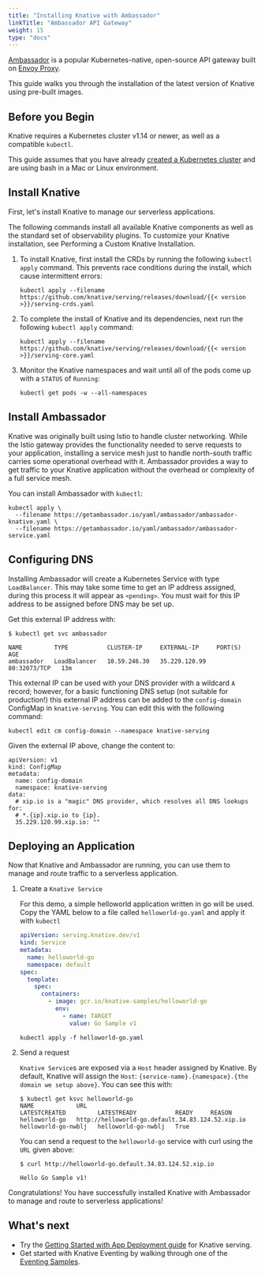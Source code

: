 ```yaml
---
title: "Installing Knative with Ambassador"
linkTitle: "Ambassador API Gateway"
weight: 15
type: "docs"
---
```


[Ambassador](https://www.getambassador.io/) is a popular Kubernetes-native,
open-source API gateway built on [Envoy Proxy](https://www.envoyproxy.io/).

This guide walks you through the installation of the latest version of Knative
using pre-built images.

## Before you Begin

Knative requires a Kubernetes cluster v1.14 or newer, as well as a compatible `kubectl`.

This guide assumes that you have already
[created a Kubernetes cluster](https://kubernetes.io/docs/setup/) and are using
bash in a Mac or Linux environment.

## Install Knative

First, let's install Knative to manage our serverless applications.

The following commands install all available Knative components as well as the
standard set of observability plugins. To customize your Knative installation,
see Performing a Custom Knative Installation.

1.  To install Knative, first install the CRDs by running the following `kubectl apply`
    command. This prevents race conditions during the install, which cause intermittent errors:

        kubectl apply --filename https://github.com/knative/serving/releases/download/{{< version >}}/serving-crds.yaml

2.  To complete the install of Knative and its dependencies, next run the
    following `kubectl apply` command:

        kubectl apply --filename https://github.com/knative/serving/releases/download/{{< version >}}/serving-core.yaml

3.  Monitor the Knative namespaces and wait until all of the pods come up with a
    `STATUS` of `Running`:

    ```
    kubectl get pods -w --all-namespaces
    ```

## Install Ambassador

Knative was originally built using Istio to handle cluster networking. While the
Istio gateway provides the functionality needed to serve requests to your
application, installing a service mesh just to handle north-south traffic
carries some operational overhead with it. Ambassador provides a way to get
traffic to your Knative application without the overhead or complexity of a full
service mesh.

You can install Ambassador with `kubectl`:

```
kubectl apply \
  --filename https://getambassador.io/yaml/ambassador/ambassador-knative.yaml \
  --filename https://getambassador.io/yaml/ambassador/ambassador-service.yaml
```

## Configuring DNS

Installing Ambassador will create a Kubernetes Service with type `LoadBalancer`.
This may take some time to get an IP address assigned, during this process it
will appear as `<pending>`.  You must wait for this IP address to be assigned
before DNS may be set up.

Get this external IP address with:

```
$ kubectl get svc ambassador

NAME         TYPE           CLUSTER-IP     EXTERNAL-IP     PORT(S)        AGE
ambassador   LoadBalancer   10.59.246.30   35.229.120.99   80:32073/TCP   13m

```

This external IP can be used with your DNS provider with a wildcard `A` record;
however, for a basic functioning DNS setup (not suitable for production!) this
external IP address can be added to the `config-domain` ConfigMap in
`knative-serving`. You can edit this with the following command:

```
kubectl edit cm config-domain --namespace knative-serving
```

Given the external IP above, change the content to:
```
apiVersion: v1
kind: ConfigMap
metadata:
  name: config-domain
  namespace: knative-serving
data:
  # xip.io is a "magic" DNS provider, which resolves all DNS lookups for:
  # *.{ip}.xip.io to {ip}.
  35.229.120.99.xip.io: ""
```

## Deploying an Application

Now that Knative and Ambassador are running, you can use them to manage and
route traffic to a serverless application.

1. Create a `Knative Service`

   For this demo, a simple helloworld application written in go will be used.
   Copy the YAML below to a file called `helloworld-go.yaml` and apply it with
   `kubectl`

   ```yaml
   apiVersion: serving.knative.dev/v1
   kind: Service
   metadata:
     name: helloworld-go
     namespace: default
   spec:
     template:
       spec:
         containers:
           - image: gcr.io/knative-samples/helloworld-go
             env:
               - name: TARGET
                 value: Go Sample v1
   ```

   ```
   kubectl apply -f helloworld-go.yaml
   ```

2. Send a request

   `Knative Service`s are exposed via a `Host` header assigned by Knative. By
   default, Knative will assign the `Host`:
   `{service-name}.{namespace}.{the domain we setup above}`.  You can see this
   with:

   ```
   $ kubectl get ksvc helloworld-go
   NAME            URL                                                LATESTCREATED         LATESTREADY           READY     REASON
   helloworld-go   http://helloworld-go.default.34.83.124.52.xip.io   helloworld-go-nwblj   helloworld-go-nwblj   True
   ```

   You can send a request to the `helloworld-go` service with curl
   using the `URL` given above:

   ```
   $ curl http://helloworld-go.default.34.83.124.52.xip.io

   Hello Go Sample v1!
   ```

Congratulations! You have successfully installed Knative with Ambassador to
manage and route to serverless applications!

## What's next

- Try the
  [Getting Started with App Deployment guide](../serving/getting-started-knative-app.md)
  for Knative serving.
- Get started with Knative Eventing by walking through one of the
  [Eventing Samples](../eventing/samples/).
